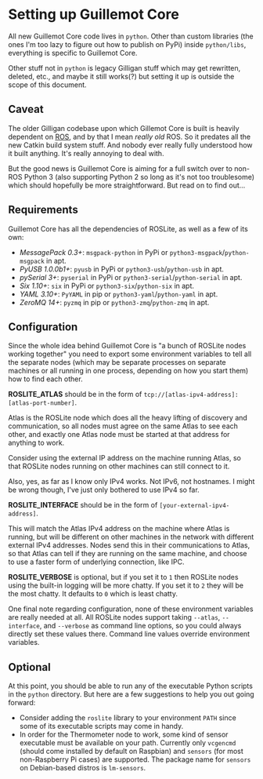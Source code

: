 Setting up Guillemot Core
=========================

All new Guillemot Core code lives in `python`. Other than custom libraries
(the ones I'm too lazy to figure out how to publish on PyPi) inside
`python/libs`, everything is specific to Guillemot Core.

Other stuff not in `python` is legacy Gilligan stuff which may get rewritten,
deleted, etc., and maybe it still works(?) but setting it up is outside the
scope of this document.

Caveat
------

The older Gilligan codebase upon which Gillemot Core is built is heavily
dependent on [ROS](http://ros.org/), and by that I mean *really old* ROS. So it
predates all the new Catkin build system stuff. And nobody ever really fully
understood how it built anything. It's really annoying to deal with.

But the good news is Guillemot Core is aiming for a full switch over to non-ROS
Python 3 (also supporting Python 2 so long as it's not too troublesome) which
should hopefully be more straightforward. But read on to find out...


Requirements
------------

Guillemot Core has all the dependencies of ROSLite,
as well as a few of its own:

- *MessagePack 0.3+*:
  `msgpack-python` in PyPi or `python3-msgpack`/`python-msgpack` in apt.
- *PyUSB 1.0.0b1+*:
  `pyusb` in PyPi or `python3-usb`/`python-usb` in apt.
- *pySerial 3+*:
  `pyserial` in PyPi or `python3-serial`/`python-serial` in apt.
- *Six 1.10+*:
  `six` in PyPi or `python3-six`/`python-six` in apt.
- *YAML 3.10+*:
  `PyYAML` in pip or `python3-yaml`/`python-yaml` in apt.
- *ZeroMQ 14+*:
  `pyzmq` in pip or `python3-zmq`/`python-zmq` in apt.

Configuration
-------------

Since the whole idea behind Guillemot Core is "a bunch of ROSLite nodes working
together" you need to export some environment variables to tell all the separate
nodes (which may be separate processes on separate machines or all running in
one process, depending on how you start them) how to find each other.

**ROSLITE_ATLAS** should be in the form of
`tcp://[atlas-ipv4-address]:[atlas-port-number]`.

Atlas is the ROSLite node which does all the heavy lifting of discovery and
communication, so all nodes must agree on the same Atlas to see each other, and
exactly one Atlas node must be started at that address for anything to work.

Consider using the external IP address on the machine running Atlas, so that
ROSLite nodes running on other machines can still connect to it.

Also, yes, as far as I know only IPv4 works. Not IPv6, not hostnames. I might
be wrong though, I've just only bothered to use IPv4 so far.

**ROSLITE_INTERFACE** should be in the form of `[your-external-ipv4-address]`.

This will match the Atlas IPv4 address on the machine where Atlas is running,
but will be different on other machines in the network with different external
IPv4 addresses. Nodes send this in their communications to Atlas, so that Atlas
can tell if they are running on the same machine, and choose to use a faster
form of underlying connection, like IPC.

**ROSLITE_VERBOSE** is optional, but if you set it to `1` then ROSLite nodes
  using the built-in logging will be more chatty. If you set it to `2` they
  will be the most chatty. It defaults to `0` which is least chatty.

One final note regarding configuration, none of these environment variables
are really needed at all. All ROSLite nodes support taking `--atlas`,
`--interface`, and `--verbose` as command line options, so you could always
directly set these values there. Command line values override environment
variables.

Optional
--------

At this point, you should be able to run any of the executable Python scripts
in the `python` directory. But here are a few suggestions to help you out going
forward:

- Consider adding the `roslite` library to your environment `PATH` since some
  of its executable scripts may come in handy.
- In order for the Thermometer node to work, some kind of sensor executable
  must be available on your path. Currently only `vcgencmd` (should come
  installed by default on Raspbian) and `sensors` (for most non-Raspberry Pi
  cases) are supported. The package name for `sensors` on Debian-based distros
  is `lm-sensors`.
